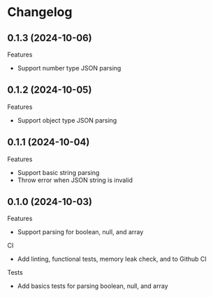 # Changelog

## 0.1.3 (2024-10-06)

Features
- Support number type JSON parsing

## 0.1.2 (2024-10-05)

Features
- Support object type JSON parsing

## 0.1.1 (2024-10-04)

Features
- Support basic string parsing
- Throw error when JSON string is invalid

## 0.1.0 (2024-10-03)

Features
- Support parsing for boolean, null, and array

CI
- Add linting, functional tests, memory leak check, and to Github CI

Tests
- Add basics tests for parsing boolean, null, and array
